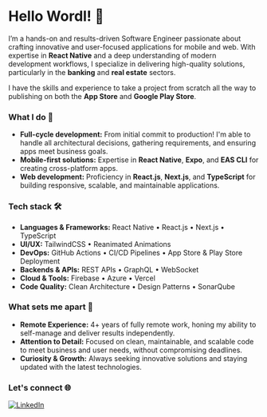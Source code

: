 # Hello Wordl! 👋 

I’m a hands-on and results-driven Software Engineer passionate about crafting innovative and user-focused applications for mobile and web. With expertise in **React Native** and a deep understanding of modern development workflows, I specialize in delivering high-quality solutions, particularly in the **banking** and **real estate** sectors.

I have the skills and experience to take a project from scratch all the way to publishing on both the **App Store** and **Google Play Store**.

### What I do 🚀
- **Full-cycle development:** From initial commit to production! I'm able to handle all architectural decisions, gathering requirements, and ensuring apps meet business goals.
- **Mobile-first solutions:** Expertise in **React Native**, **Expo**, and **EAS CLI** for creating cross-platform apps.
- **Web development:** Proficiency in **React.js**, **Next.js**, and **TypeScript** for building responsive, scalable, and maintainable applications.

### Tech stack 🛠️
- **Languages & Frameworks:** React Native • React.js • Next.js • TypeScript
- **UI/UX:** TailwindCSS • Reanimated Animations
- **DevOps:** GitHub Actions • CI/CD Pipelines • App Store & Play Store Deployment
- **Backends & APIs:** REST APIs • GraphQL • WebSocket
- **Cloud & Tools:** Firebase • Azure • Vercel
- **Code Quality:** Clean Architecture • Design Patterns • SonarQube

### What sets me apart 🎯
- **Remote Experience:** 4+ years of fully remote work, honing my ability to self-manage and deliver results independently.
- **Attention to Detail:** Focused on clean, maintainable, and scalable code to meet business and user needs, without compromising deadlines.
- **Curiosity & Growth:** Always seeking innovative solutions and staying updated with the latest technologies.

### Let's connect 🌐
[![LinkedIn](https://img.shields.io/badge/LinkedIn-thiagomunich-blue?style=for-the-badge&logo=linkedin)](https://www.linkedin.com/in/thiagomunich/)
